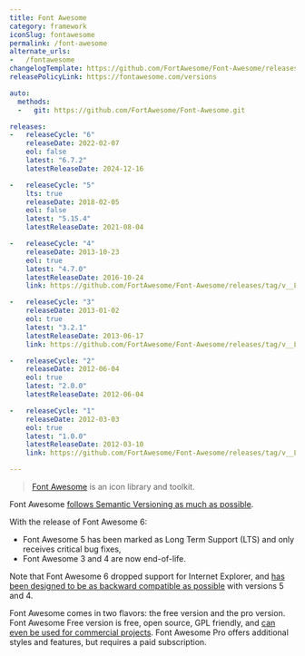 ```yaml
---
title: Font Awesome
category: framework
iconSlug: fontawesome
permalink: /font-awesome
alternate_urls:
-   /fontawesome
changelogTemplate: https://github.com/FortAwesome/Font-Awesome/releases/tag/__LATEST__
releasePolicyLink: https://fontawesome.com/versions

auto:
  methods:
  -   git: https://github.com/FortAwesome/Font-Awesome.git

releases:
-   releaseCycle: "6"
    releaseDate: 2022-02-07
    eol: false
    latest: "6.7.2"
    latestReleaseDate: 2024-12-16

-   releaseCycle: "5"
    lts: true
    releaseDate: 2018-02-05
    eol: false
    latest: "5.15.4"
    latestReleaseDate: 2021-08-04

-   releaseCycle: "4"
    releaseDate: 2013-10-23
    eol: true
    latest: "4.7.0"
    latestReleaseDate: 2016-10-24
    link: https://github.com/FortAwesome/Font-Awesome/releases/tag/v__LATEST__

-   releaseCycle: "3"
    releaseDate: 2013-01-02
    eol: true
    latest: "3.2.1"
    latestReleaseDate: 2013-06-17
    link: https://github.com/FortAwesome/Font-Awesome/releases/tag/v__LATEST__

-   releaseCycle: "2"
    releaseDate: 2012-06-04
    eol: true
    latest: "2.0.0"
    latestReleaseDate: 2012-06-04

-   releaseCycle: "1"
    releaseDate: 2012-03-03
    eol: true
    latest: "1.0.0"
    latestReleaseDate: 2012-03-10
    link: https://github.com/FortAwesome/Font-Awesome/releases/tag/v__LATEST__

---
```


> [Font Awesome](https://fontawesome.com/) is an icon library and toolkit.

Font Awesome [follows Semantic Versioning as much as possible](https://github.com/FortAwesome/Font-Awesome?tab=readme-ov-file#versioning).

With the release of Font Awesome 6:

- Font Awesome 5 has been marked as Long Term Support (LTS) and only receives critical bug fixes,
- Font Awesome 3 and 4 are now end-of-life.

Note that Font Awesome 6 dropped support for Internet Explorer,
and [has been designed to be as backward compatible as possible](https://docs.fontawesome.com/web/setup/upgrade/whats-changed#backward-compatibility) with versions 5 and 4.

Font Awesome comes in two flavors: the free version and the pro version.
Font Awesome Free version is free, open source, GPL friendly, and [can even be used for commercial projects](https://github.com/FortAwesome/Font-Awesome?tab=readme-ov-file#license).
Font Awesome Pro offers additional styles and features, but requires a paid subscription.
